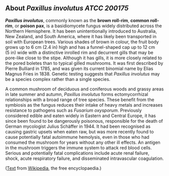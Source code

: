 About *Paxillus involutus ATCC 200175* 
--------------------------------------



***Paxillus involutus***, commonly known as the **brown roll-rim**,
**common roll-rim**, or **poison pax**, is a basidiomycete fungus widely
distributed across the Northern Hemisphere. It has been unintentionally
introduced to Australia, New Zealand, and South America, where it has
likely been transported in soil with European trees. Various shades of
brown in colour, the fruit body grows up to 6 cm (2.4 in) high and has a
funnel-shaped cap up to 12 cm (5 in) wide with a distinctive inrolled
rim and decurrent gills that may be pore-like close to the stipe.
Although it has gills, it is more closely related to the pored boletes
than to typical gilled mushrooms. It was first described by Pierre
Bulliard in 1785, and was given its current binomial name by Elias
Magnus Fries in 1838. Genetic testing suggests that *Paxillus involutus*
may be a species complex rather than a single species.

A common mushroom of deciduous and coniferous woods and grassy areas in
late summer and autumn, *Paxillus involutus* forms ectomycorrhizal
relationships with a broad range of tree species. These benefit from the
symbiosis as the fungus reduces their intake of heavy metals and
increases resistance to pathogens such as *Fusarium oxysporum*.
Previously considered edible and eaten widely in Eastern and Central
Europe, it has since been found to be dangerously poisonous, responsible
for the death of German mycologist Julius Schäffer in 1944. It had been
recognised as causing gastric upsets when eaten raw, but was more
recently found to cause potentially fatal autoimmune hemolysis, even in
those who had consumed the mushroom for years without any other ill
effects. An antigen in the mushroom triggers the immune system to attack
red blood cells. Serious and potentially fatal complications include
acute renal failure, shock, acute respiratory failure, and disseminated
intravascular coagulation.

([Text](http://en.wikipedia.org/wiki/Paxillus_involutus) from
[Wikipedia](http://en.wikipedia.org/), the free encyclopaedia.)
